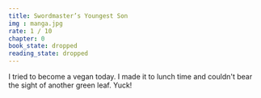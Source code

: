 ```yaml
---
title: Swordmaster’s Youngest Son
img : manga.jpg
rate: 1 / 10
chapter: 0
book_state: dropped
reading_state: dropped
---
```

I tried to become a vegan today. I made it to lunch time and couldn't bear the 
sight of another green leaf. Yuck!